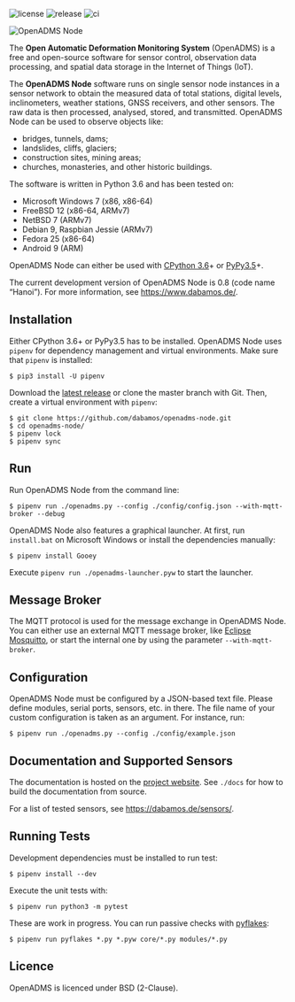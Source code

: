 ![license](https://img.shields.io/github/license/dabamos/openadms.svg)
![release](https://img.shields.io/github/release/dabamos/openadms-node.svg)
![ci](https://img.shields.io/travis/dabamos/openadms-node.svg)

![OpenADMS Node](https://www.dabamos.de/github/openadms.png)

The **Open Automatic Deformation Monitoring System** (OpenADMS) is a free and
open-source software for sensor control, observation data processing, and
spatial data storage in the Internet of Things (IoT).

The **OpenADMS Node** software runs on single sensor node instances in a sensor
network to obtain the measured data of total stations, digital levels,
inclinometers, weather stations, GNSS receivers, and other sensors.  The raw
data is then processed, analysed, stored, and transmitted. OpenADMS Node can be
used to observe objects like:

* bridges, tunnels, dams;
* landslides, cliffs, glaciers;
* construction sites, mining areas;
* churches, monasteries, and other historic buildings.

The software is written in Python 3.6 and has been tested on:

* Microsoft Windows 7 (x86, x86-64)
* FreeBSD 12 (x86-64, ARMv7)
* NetBSD 7 (ARMv7)
* Debian 9, Raspbian Jessie (ARMv7)
* Fedora 25 (x86-64)
* Android 9 (ARM)

OpenADMS Node can either be used with [CPython 3.6](https://www.python.org/)+ or
[PyPy3.5](https://pypy.org/)+.

The current development version of OpenADMS Node is 0.8 (code name “Hanoi”).
For more information, see https://www.dabamos.de/.

## Installation
Either CPython 3.6+ or PyPy3.5 has to be installed. OpenADMS Node uses `pipenv`
for dependency management and virtual environments. Make sure that `pipenv` is
installed:

```
$ pip3 install -U pipenv
```

Download the [latest release](https://github.com/dabamos/openadms-node/releases)
or clone the master branch with Git. Then, create a virtual environment with
`pipenv`:

```
$ git clone https://github.com/dabamos/openadms-node.git
$ cd openadms-node/
$ pipenv lock
$ pipenv sync
```

## Run
Run OpenADMS Node from the command line:

```
$ pipenv run ./openadms.py --config ./config/config.json --with-mqtt-broker --debug
```

OpenADMS Node also features a graphical launcher. At first, run `install.bat` on
Microsoft Windows or install the dependencies manually:

```
$ pipenv install Gooey
```

Execute `pipenv run ./openadms-launcher.pyw` to start the launcher.

## Message Broker
The MQTT protocol is used for the message exchange in OpenADMS Node. You can
either use an external MQTT message broker, like
[Eclipse Mosquitto](https://mosquitto.org/), or start the internal one by using
the parameter `--with-mqtt-broker`.

## Configuration
OpenADMS Node must be configured by a JSON-based text file. Please define
modules, serial ports, sensors, etc. in there. The file name of your custom
configuration is taken as an argument. For instance, run:

```
$ pipenv run ./openadms.py --config ./config/example.json
```

## Documentation and Supported Sensors
The documentation is hosted on the
[project website](https://www.dabamos.de/manual/openadms-node/).
See `./docs` for how to build the documentation from source.

For a list of tested sensors, see https://dabamos.de/sensors/.

## Running Tests
Development dependencies must be installed to run test:

```
$ pipenv install --dev
```

Execute the unit tests with:

```
$ pipenv run python3 -m pytest
```

These are work in progress. You can run passive checks with
[pyflakes](https://pypi.python.org/pypi/pyflakes):

```
$ pipenv run pyflakes *.py *.pyw core/*.py modules/*.py
```

## Licence
OpenADMS is licenced under BSD (2-Clause).
